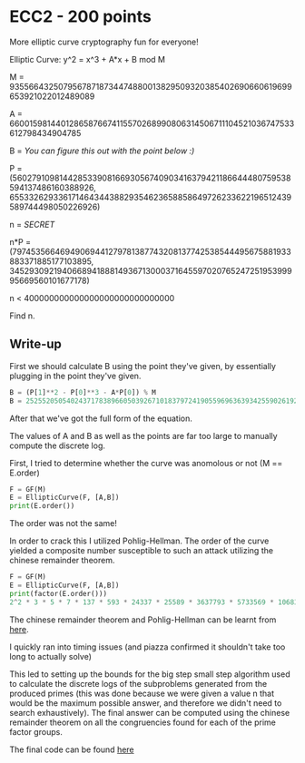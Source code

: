 # ECC2 - 200 points

More elliptic curve cryptography fun for everyone!

Elliptic Curve: y^2 = x^3 + A*x + B mod M

M = 93556643250795678718734474880013829509320385402690660619699653921022012489089

A = 66001598144012865876674115570268990806314506711104521036747533612798434904785

B = *You can figure this out with the point below :)*

P = (56027910981442853390816693056740903416379421186644480759538594137486160388926, 65533262933617146434438829354623658858649726233622196512439589744498050226926)

n = *SECRET*

n*P = (79745356646949069441279781387743208137742538544495675881933883371885177103895, 34529309219406689418881493671300037164559702076524725195399995669560101677178)

n < 400000000000000000000000000000

Find n.

## Write-up 

First we should calculate B using the point they've given, by essentially plugging in the point they've given. 

```python
B = (P[1]**2 - P[0]**3 - A*P[0]) % M
B = 25255205054024371783896605039267101837972419055969636393425590261926131199030
```

After that we've got the full form of the equation. 

The values of A and B as well as the points are far too large to manually compute the discrete log. 

First, I tried to determine whether the curve was anomolous or not (M == E.order)

```python
F = GF(M)
E = EllipticCurve(F, [A,B])
print(E.order())
```
The order was not the same!

In order to crack this I utilized Pohlig-Hellman. The order of the curve yielded a composite number susceptible to such an attack utilizing the chinese remainder theorem. 

```python
F = GF(M)
E = EllipticCurve(F, [A,B])
print(factor(E.order()))
2^2 * 3 * 5 * 7 * 137 * 593 * 24337 * 25589 * 3637793 * 5733569 * 106831998530025000830453 * 1975901744727669147699767
```

The chinese remainder theorem and Pohlig-Hellman can be learnt from [here](https://koclab.cs.ucsb.edu/teaching/ecc/project/2015Projects/Sommerseth+Hoeiland.pdf).

I quickly ran into timing issues (and piazza confirmed it shouldn't take too long to actually solve)

This led to setting up the bounds for the big step small step algorithm used to calculate the discrete logs of the subproblems generated from the produced primes (this was done because we were given a value n that would be the maximum possible answer, and therefore we didn't need to search exhaustively). 
The final answer can be computed using the chinese remainder theorem on all the congruencies found for each of the prime factor groups.

The final code can be found [here](https://github.com/theKidOfArcrania/picoCTF-2017-Writeups/blob/master/Cryptography/ECC2%20%5B200%20points%5D/pohlig.sage)



